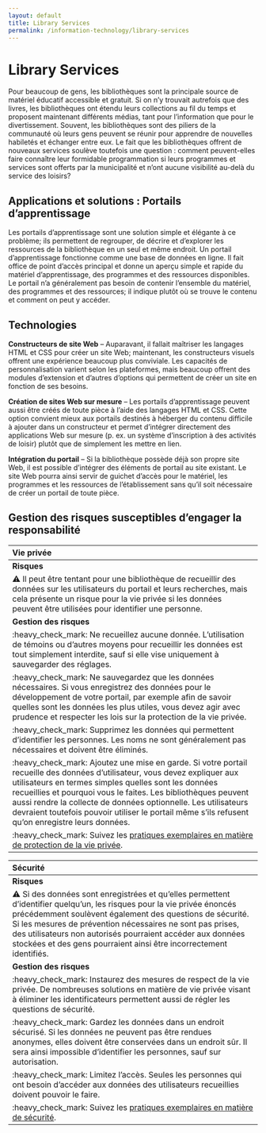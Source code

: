 ```yaml
---
layout: default
title: Library Services
permalink: /information-technology/library-services
---
```


# Library Services

Pour beaucoup de gens, les bibliothèques sont la principale source de matériel éducatif accessible et gratuit. Si on n’y trouvait autrefois que des livres, les bibliothèques ont étendu leurs collections au fil du temps et proposent maintenant différents médias, tant pour l’information que pour le divertissement. Souvent, les bibliothèques sont des piliers de la communauté où leurs gens peuvent se réunir pour apprendre de nouvelles habiletés et échanger entre eux. Le fait que les bibliothèques offrent de nouveaux services soulève toutefois une question : comment peuvent-elles faire connaître leur formidable programmation si leurs programmes et services sont offerts par la municipalité et n’ont aucune visibilité au-delà du service des loisirs?

## Applications et solutions : Portails d’apprentissage

Les portails d’apprentissage sont une solution simple et élégante à ce problème; ils permettent de regrouper, de décrire et d’explorer les ressources de la bibliothèque en un seul et même endroit. Un portail d’apprentissage fonctionne comme une base de données en ligne. Il fait office de point d’accès principal et donne un aperçu simple et rapide du matériel d’apprentissage, des programmes et des ressources disponibles. Le portail n’a généralement pas besoin de contenir l’ensemble du matériel, des programmes et des ressources; il indique plutôt où se trouve le contenu et comment on peut y accéder.

## Technologies

**Constructeurs de site Web** – Auparavant, il fallait maîtriser les langages HTML et CSS pour créer un site Web; maintenant, les constructeurs visuels offrent une expérience beaucoup plus conviviale. Les capacités de personnalisation varient selon les plateformes, mais beaucoup offrent des modules d’extension et d’autres d’options qui permettent de créer un site en fonction de ses besoins.

**Création de sites Web sur mesure** – Les portails d’apprentissage peuvent aussi être créés de toute pièce à l’aide des langages HTML et CSS. Cette option convient mieux aux portails destinés à héberger du contenu difficile à ajouter dans un constructeur et permet d’intégrer directement des applications Web sur mesure \(p. ex. un système d’inscription à des activités de loisir\) plutôt que de simplement les mettre en lien.

**Intégration du portail** – Si la bibliothèque possède déjà son propre site Web, il est possible d’intégrer des éléments de portail au site existant. Le site Web pourra ainsi servir de guichet d’accès pour le matériel, les programmes et les ressources de l’établissement sans qu’il soit nécessaire de créer un portail de toute pièce.

## Gestion des risques susceptibles d’engager la responsabilité

| Vie privée |
| :--- |
| **Risques** |
| :warning: Il peut être tentant pour une bibliothèque de recueillir des données sur les utilisateurs du portail et leurs recherches, mais cela présente un risque pour la vie privée si les données peuvent être utilisées pour identifier une personne. |
| **Gestion des risques** |
| :heavy\_check\_mark: Ne recueillez aucune donnée. L’utilisation de témoins ou d’autres moyens pour recueillir les données est tout simplement interdite, sauf si elle vise uniquement à sauvegarder des réglages. |
| :heavy\_check\_mark: Ne sauvegardez que les données nécessaires. Si vous enregistrez des données pour le développement de votre portail, par exemple afin de savoir quelles sont les données les plus utiles, vous devez agir avec prudence et respecter les lois sur la protection de la vie privée. |
| :heavy\_check\_mark: Supprimez les données qui permettent d’identifier les personnes. Les noms ne sont généralement pas nécessaires et doivent être éliminés. |
| :heavy\_check\_mark: Ajoutez une mise en garde. Si votre portail recueille des données d’utilisateur, vous devez expliquer aux utilisateurs en termes simples quelles sont les données recueillies et pourquoi vous le faites. Les bibliothèques peuvent aussi rendre la collecte de données optionnelle. Les utilisateurs devraient toutefois pouvoir utiliser le portail même s’ils refusent qu’on enregistre leurs données. |
| :heavy\_check\_mark: Suivez les [pratiques exemplaires en matière de protection de la vie privée](https://cippic-ca.github.io/SmartCityToolkit/privacy.html). |

| Sécurité |
| :--- |
| **Risques** |
| :warning: Si des données sont enregistrées et qu’elles permettent d’identifier quelqu’un, les risques pour la vie privée énoncés précédemment soulèvent également des questions de sécurité. Si les mesures de prévention nécessaires ne sont pas prises, des utilisateurs non autorisés pourraient accéder aux données stockées et des gens pourraient ainsi être incorrectement identifiés. |
| **Gestion des risques** |
| :heavy\_check\_mark: Instaurez des mesures de respect de la vie privée. De nombreuses solutions en matière de vie privée visant à éliminer les identificateurs permettent aussi de régler les questions de sécurité. |
| :heavy\_check\_mark: Gardez les données dans un endroit sécurisé. Si les données ne peuvent pas être rendues anonymes, elles doivent être conservées dans un endroit sûr. Il sera ainsi impossible d’identifier les personnes, sauf sur autorisation. |
| :heavy\_check\_mark: Limitez l’accès. Seules les personnes qui ont besoin d’accéder aux données des utilisateurs recueillies doivent pouvoir le faire. |
| :heavy\_check\_mark: Suivez les [pratiques exemplaires en matière de sécurité](https://cippic-ca.github.io/SmartCityToolkit/security.html). |

